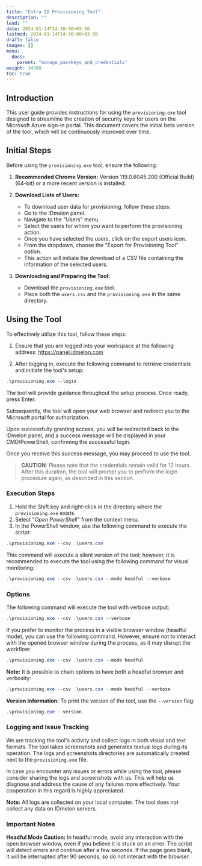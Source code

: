 ```yaml
---
title: "Entra ID Provisioning Tool"
description: ""
lead: ""
date: 2024-01-14T14:30:00+03:30
lastmod: 2024-01-14T14:30:00+03:30
draft: false
images: []
menu:
  docs:
    parent: "manage_passkeys_and_credentials"
weight: 34300
toc: true
---
```

 
## Introduction  

This user guide provides instructions for using the `provisioning.exe` tool designed to streamline the creation of security keys for users on the Microsoft Azure sign-in portal. This document covers the initial beta version of the tool, which will be continuously improved over time.  

## Initial Steps  

Before using the `provisioning.exe` tool, ensure the following:  

1. **Recommended Chrome Version:** Version 119.0.6045.200 (Official Build) (64-bit) or a more recent version is installed.  

2. **Download Lists of Users:**  
    - To download user data for provisioning, follow these steps:  
    - Go to the IDmelon panel.  
    - Navigate to the "Users" menu.  
    - Select the users for whom you want to perform the provisioning action.  
    - Once you have selected the users, click on the export users icon.  
    - From the dropdown, choose the "Export for Provisioning Tool" option.  
    - This action will initiate the download of a CSV file containing the information of the selected users.  

3. **Downloading and Preparing the Tool:**  
    - Download the `provisioning.exe` tool.  
    - Place both the `users.csv` and the `provisioning.exe` in the same directory.  

## Using the Tool  

To effectively utilize this tool, follow these steps:  

1. Ensure that you are logged into your workspace at the following address: <https://panel.idmelon.com>  

2. After logging in, execute the following command to retrieve credentials and initiate the tool's setup:  

```powershell
.\provisioning.exe --login
```

The tool will provide guidance throughout the setup process. Once ready, press Enter.  

Subsequently, the tool will open your web browser and redirect you to the Microsoft portal for authorization.  

Upon successfully granting access, you will be redirected back to the IDmelon panel, and a success message will be displayed in your CMD/PowerShell, confirming the successful login.  

Once you receive this success message, you may proceed to use the tool.  

> **CAUTION**: Please note that the credentials remain valid for 12 hours. After this duration, the tool will prompt you to perform the login procedure again, as described in this section.  

### Execution Steps  

1. Hold the Shift key and right-click in the directory where the `provisioning.exe` exists.  
2. Select "*Open PowerShell*" from the context menu.  
3. In the PowerShell window, use the following command to execute the script:  

```powershell
.\provisioning.exe --csv .\users.csv
```

This command will execute a silent version of the tool; however, it is recommended to execute the tool using the following command for visual monitoring:  

```powershell
.\provisioning.exe --csv .\users.csv --mode headful --verbose
```

### Options  

The following command will execute the tool with verbose output:  

```powershell
.\provisioning.exe --csv .\users.csv --verbose
```

If you prefer to monitor the process in a visible browser window (headful mode), you can use the following command. However, ensure not to interact with the opened browser window during the process, as it may disrupt the workflow:  

```powershell
.\provisioning.exe --csv .\users.csv --mode headful
```

**Note:** It is possible to chain options to have both a headful browser and verbosity:  

```powershell
.\provisioning.exe --csv .\users.csv --mode headful --verbose
```

**Version Information:** To print the version of the tool, use the `--version` flag:  

```powershell
.\provisioning.exe --version
```

### Logging and Issue Tracking  

We are tracking the tool's activity and collect logs in both visual and text formats. The tool takes screenshots and generates textual logs during its operation. The logs and screenshots directories are automatically created next to the `provisioning.exe` file.  

In case you encounter any issues or errors while using the tool, please consider sharing the logs and screenshots with us. This will help us diagnose and address the cause of any failures more effectively. Your cooperation in this regard is highly appreciated.  

**Note:** All logs are collected on your local computer. The tool does not collect any data on IDmelon servers.  

### Important Notes  

**Headful Mode Caution:** In headful mode, avoid any interaction with the open browser window, even if you believe it is stuck on an error. The script will detect errors and continue after a few seconds. If the page goes blank, it will be interrupted after 90 seconds, so do not interact with the browser.  
